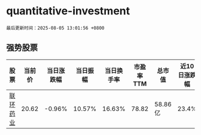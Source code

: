 # quantitative-investment

`最后更新时间：2025-08-05 13:01:56 +0800`

## 强势股票

|股票|当前价|当日涨跌幅|当日振幅|当日换手率|市盈率TTM|总市值|近10日涨跌幅|
|----|----|----|----|----|----|----|----|
|[联环药业](https://xueqiu.com/S/SH600513)|20.62|-0.96%|10.57%|16.63%|78.82|58.86亿|23.4%|
